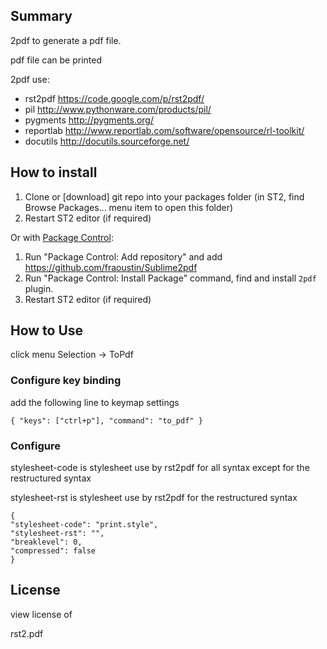 ## Summary

2pdf to generate a pdf file.

pdf file can be printed

2pdf use:

* rst2pdf https://code.google.com/p/rst2pdf/
* pil http://www.pythonware.com/products/pil/
* pygments http://pygments.org/
* reportlab http://www.reportlab.com/software/opensource/rl-toolkit/
* docutils http://docutils.sourceforge.net/

## How to install

1. Clone or [download] git repo into your packages folder (in ST2, find Browse Packages... menu item to open this folder)
2. Restart ST2 editor (if required)

Or with [Package Control](http://wbond.net/sublime_packages/package_control):

1. Run "Package Control: Add repository" and add https://github.com/fraoustin/Sublime2pdf
2. Run "Package Control: Install Package" command, find and install `2pdf` plugin.
3. Restart ST2 editor (if required)


## How to Use

click menu Selection -> ToPdf


### Configure key binding

add the following line to keymap settings

	{ "keys": ["ctrl+p"], "command": "to_pdf" }


### Configure

stylesheet-code is stylesheet use by rst2pdf for all syntax except for the restructured syntax

stylesheet-rst is stylesheet use by rst2pdf for the restructured syntax

	{
    "stylesheet-code": "print.style",
    "stylesheet-rst": "",
    "breaklevel": 0,
    "compressed": false
	}




## License

view license of

rst2.pdf